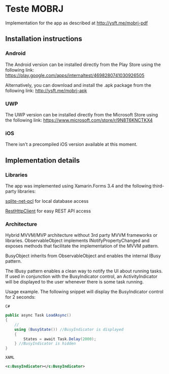 # Teste MOBRJ
Implementation for the app as described at http://ysft.me/mobrj-pdf

## Installation instructions
### Android
The Android version can be installed directly from the Play Store using the following link:
https://play.google.com/apps/internaltest/4698280741030926505

Alternatively, you can download and install the .apk package from the following link:
http://ysft.me/mobrj-apk


### UWP
The UWP version can be installed directly from the Microsoft Store using the following link:
https://www.microsoft.com/store/r/9N8T6KNCTKX4

### iOS
There isn't a precompiled iOS version available at this moment.

## Implementation details
### Libraries
The app was implemented using Xamarin.Forms 3.4 and the following third-party libraries:

[sqlite-net-pcl](https://www.nuget.org/packages/sqlite-net-pcl/) for local database access

[RestHttpClient](https://www.nuget.org/packages/RestHttpClient/) for easy REST API access

### Architecture
Hybrid MVVM/MVP architecture without 3rd party MVVM frameworks or libraries.
ObservableObject implements INotifyPropertyChanged and exposes methods that facilitate the implementation of the MVVM pattern.

BusyObject inherits from ObservableObject and enables the internal IBusy pattern.

The IBusy pattern enables a clean way to notify the UI about running tasks. If used in conjunction with the BusyIndicator control, an ActivityIndicator will be displayed to the user whenever there is some task running.

Usage example. The following snippet will display the BusyIndicator control for 2 seconds:

`C#`
```cs
public async Task LoadAsync()
{
    //
    using (BusyState()) //BusyIndicator is displayed
    {
        States = await Task.Delay(2000);
    } //BusyIndicator is hidden
}
```
`XAML`
```xml
<c:BusyIndicator></c:BusyIndicator>
```
